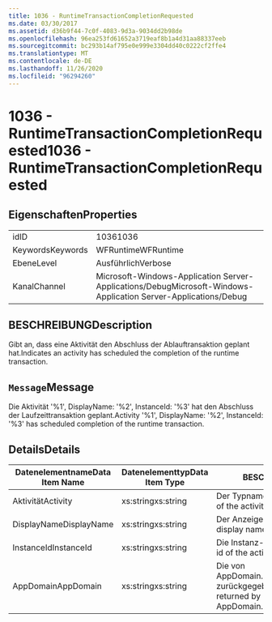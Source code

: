 ```yaml
---
title: 1036 - RuntimeTransactionCompletionRequested
ms.date: 03/30/2017
ms.assetid: d36b9f44-7c0f-4083-9d3a-9034dd2b98de
ms.openlocfilehash: 96ea253fd61652a3719eaf8b1a4d31aa88337eeb
ms.sourcegitcommit: bc293b14af795e0e999e3304dd40c0222cf2ffe4
ms.translationtype: MT
ms.contentlocale: de-DE
ms.lasthandoff: 11/26/2020
ms.locfileid: "96294260"
---
```

# <a name="1036---runtimetransactioncompletionrequested"></a><span data-ttu-id="b85c3-102">1036 - RuntimeTransactionCompletionRequested</span><span class="sxs-lookup"><span data-stu-id="b85c3-102">1036 - RuntimeTransactionCompletionRequested</span></span>

## <a name="properties"></a><span data-ttu-id="b85c3-103">Eigenschaften</span><span class="sxs-lookup"><span data-stu-id="b85c3-103">Properties</span></span>  
  
|||  
|-|-|  
|<span data-ttu-id="b85c3-104">id</span><span class="sxs-lookup"><span data-stu-id="b85c3-104">ID</span></span>|<span data-ttu-id="b85c3-105">1036</span><span class="sxs-lookup"><span data-stu-id="b85c3-105">1036</span></span>|  
|<span data-ttu-id="b85c3-106">Keywords</span><span class="sxs-lookup"><span data-stu-id="b85c3-106">Keywords</span></span>|<span data-ttu-id="b85c3-107">WFRuntime</span><span class="sxs-lookup"><span data-stu-id="b85c3-107">WFRuntime</span></span>|  
|<span data-ttu-id="b85c3-108">Ebene</span><span class="sxs-lookup"><span data-stu-id="b85c3-108">Level</span></span>|<span data-ttu-id="b85c3-109">Ausführlich</span><span class="sxs-lookup"><span data-stu-id="b85c3-109">Verbose</span></span>|  
|<span data-ttu-id="b85c3-110">Kanal</span><span class="sxs-lookup"><span data-stu-id="b85c3-110">Channel</span></span>|<span data-ttu-id="b85c3-111">Microsoft-Windows-Application Server-Applications/Debug</span><span class="sxs-lookup"><span data-stu-id="b85c3-111">Microsoft-Windows-Application Server-Applications/Debug</span></span>|  
  
## <a name="description"></a><span data-ttu-id="b85c3-112">BESCHREIBUNG</span><span class="sxs-lookup"><span data-stu-id="b85c3-112">Description</span></span>  

 <span data-ttu-id="b85c3-113">Gibt an, dass eine Aktivität den Abschluss der Ablauftransaktion geplant hat.</span><span class="sxs-lookup"><span data-stu-id="b85c3-113">Indicates an activity has scheduled the completion of the runtime transaction.</span></span>  
  
## <a name="message"></a><span data-ttu-id="b85c3-114">`Message`</span><span class="sxs-lookup"><span data-stu-id="b85c3-114">Message</span></span>  

 <span data-ttu-id="b85c3-115">Die Aktivität '%1', DisplayName: '%2', InstanceId: '%3' hat den Abschluss der Laufzeittransaktion geplant.</span><span class="sxs-lookup"><span data-stu-id="b85c3-115">Activity '%1', DisplayName: '%2', InstanceId: '%3' has scheduled completion of the runtime transaction.</span></span>  
  
## <a name="details"></a><span data-ttu-id="b85c3-116">Details</span><span class="sxs-lookup"><span data-stu-id="b85c3-116">Details</span></span>  
  
|<span data-ttu-id="b85c3-117">Datenelementname</span><span class="sxs-lookup"><span data-stu-id="b85c3-117">Data Item Name</span></span>|<span data-ttu-id="b85c3-118">Datenelementtyp</span><span class="sxs-lookup"><span data-stu-id="b85c3-118">Data Item Type</span></span>|<span data-ttu-id="b85c3-119">BESCHREIBUNG</span><span class="sxs-lookup"><span data-stu-id="b85c3-119">Description</span></span>|  
|--------------------|--------------------|-----------------|  
|<span data-ttu-id="b85c3-120">Aktivität</span><span class="sxs-lookup"><span data-stu-id="b85c3-120">Activity</span></span>|<span data-ttu-id="b85c3-121">xs:string</span><span class="sxs-lookup"><span data-stu-id="b85c3-121">xs:string</span></span>|<span data-ttu-id="b85c3-122">Der Typname der Aktivität.</span><span class="sxs-lookup"><span data-stu-id="b85c3-122">The type name of the activity.</span></span>|  
|<span data-ttu-id="b85c3-123">DisplayName</span><span class="sxs-lookup"><span data-stu-id="b85c3-123">DisplayName</span></span>|<span data-ttu-id="b85c3-124">xs:string</span><span class="sxs-lookup"><span data-stu-id="b85c3-124">xs:string</span></span>|<span data-ttu-id="b85c3-125">Der Anzeigename der Aktivität.</span><span class="sxs-lookup"><span data-stu-id="b85c3-125">The display name of the activity.</span></span>|  
|<span data-ttu-id="b85c3-126">InstanceId</span><span class="sxs-lookup"><span data-stu-id="b85c3-126">InstanceId</span></span>|<span data-ttu-id="b85c3-127">xs:string</span><span class="sxs-lookup"><span data-stu-id="b85c3-127">xs:string</span></span>|<span data-ttu-id="b85c3-128">Die Instanz-ID der Aktivität.</span><span class="sxs-lookup"><span data-stu-id="b85c3-128">The instance id of the activity.</span></span>|  
|<span data-ttu-id="b85c3-129">AppDomain</span><span class="sxs-lookup"><span data-stu-id="b85c3-129">AppDomain</span></span>|<span data-ttu-id="b85c3-130">xs:string</span><span class="sxs-lookup"><span data-stu-id="b85c3-130">xs:string</span></span>|<span data-ttu-id="b85c3-131">Die von AppDomain.CurrentDomain.FriendlyName zurückgegebene Zeichenfolge.</span><span class="sxs-lookup"><span data-stu-id="b85c3-131">The string returned by AppDomain.CurrentDomain.FriendlyName.</span></span>|
